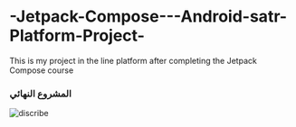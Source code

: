 # -Jetpack-Compose---Android-satr-Platform-Project-
This is my project in the line platform after completing the  Jetpack Compose course

### المشروع النهائي
![discribe](https://paper-attachments.dropbox.com/s_6256AEB25C3003EE6183AEA38D9FA85ABBED27997AD31188401A1234C4443402_1634478009443_2021-10-17_16-37-21.png)
